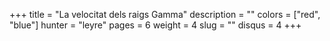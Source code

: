 +++
title = "La velocitat dels raigs Gamma"
description = ""
colors = ["red", "blue"]
hunter = "leyre"
pages = 6
weight = 4
slug = ""
disqus = 4
+++
